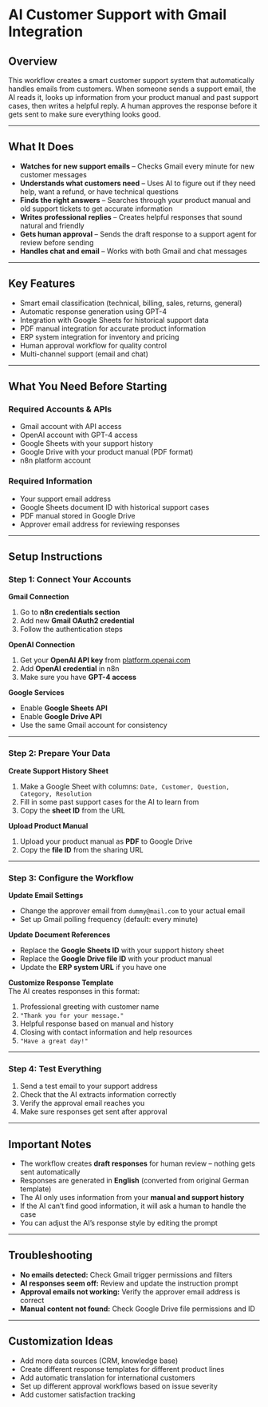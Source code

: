 # AI Customer Support with Gmail Integration

## Overview
This workflow creates a smart customer support system that automatically handles emails from customers. When someone sends a support email, the AI reads it, looks up information from your product manual and past support cases, then writes a helpful reply. A human approves the response before it gets sent to make sure everything looks good.

---

## What It Does
- **Watches for new support emails** – Checks Gmail every minute for new customer messages  
- **Understands what customers need** – Uses AI to figure out if they need help, want a refund, or have technical questions  
- **Finds the right answers** – Searches through your product manual and old support tickets to get accurate information  
- **Writes professional replies** – Creates helpful responses that sound natural and friendly  
- **Gets human approval** – Sends the draft response to a support agent for review before sending  
- **Handles chat and email** – Works with both Gmail and chat messages  

---

## Key Features
- Smart email classification (technical, billing, sales, returns, general)  
- Automatic response generation using GPT-4  
- Integration with Google Sheets for historical support data  
- PDF manual integration for accurate product information  
- ERP system integration for inventory and pricing  
- Human approval workflow for quality control  
- Multi-channel support (email and chat)  

---

## What You Need Before Starting

### Required Accounts & APIs
- Gmail account with API access  
- OpenAI account with GPT-4 access  
- Google Sheets with your support history  
- Google Drive with your product manual (PDF format)  
- n8n platform account  

### Required Information
- Your support email address  
- Google Sheets document ID with historical support cases  
- PDF manual stored in Google Drive  
- Approver email address for reviewing responses  

---

## Setup Instructions

### Step 1: Connect Your Accounts
**Gmail Connection**  
1. Go to **n8n credentials section**  
2. Add new **Gmail OAuth2 credential**  
3. Follow the authentication steps  

**OpenAI Connection**  
1. Get your **OpenAI API key** from [platform.openai.com](https://platform.openai.com)  
2. Add **OpenAI credential** in n8n  
3. Make sure you have **GPT-4 access**  

**Google Services**  
- Enable **Google Sheets API**  
- Enable **Google Drive API**  
- Use the same Gmail account for consistency  

---

### Step 2: Prepare Your Data
**Create Support History Sheet**  
1. Make a Google Sheet with columns: `Date, Customer, Question, Category, Resolution`  
2. Fill in some past support cases for the AI to learn from  
3. Copy the **sheet ID** from the URL  

**Upload Product Manual**  
1. Upload your product manual as **PDF** to Google Drive  
2. Copy the **file ID** from the sharing URL  

---

### Step 3: Configure the Workflow
**Update Email Settings**  
- Change the approver email from `dummy@mail.com` to your actual email  
- Set up Gmail polling frequency (default: every minute)  

**Update Document References**  
- Replace the **Google Sheets ID** with your support history sheet  
- Replace the **Google Drive file ID** with your product manual  
- Update the **ERP system URL** if you have one  

**Customize Response Template**  
The AI creates responses in this format:  
1. Professional greeting with customer name  
2. `"Thank you for your message."`  
3. Helpful response based on manual and history  
4. Closing with contact information and help resources  
5. `"Have a great day!"`  

---

### Step 4: Test Everything
1. Send a test email to your support address  
2. Check that the AI extracts information correctly  
3. Verify the approval email reaches you  
4. Make sure responses get sent after approval  

---

## Important Notes
- The workflow creates **draft responses** for human review – nothing gets sent automatically  
- Responses are generated in **English** (converted from original German template)  
- The AI only uses information from your **manual and support history**  
- If the AI can’t find good information, it will ask a human to handle the case  
- You can adjust the AI’s response style by editing the prompt  

---

## Troubleshooting
- **No emails detected:** Check Gmail trigger permissions and filters  
- **AI responses seem off:** Review and update the instruction prompt  
- **Approval emails not working:** Verify the approver email address is correct  
- **Manual content not found:** Check Google Drive file permissions and ID  

---

## Customization Ideas
- Add more data sources (CRM, knowledge base)  
- Create different response templates for different product lines  
- Add automatic translation for international customers  
- Set up different approval workflows based on issue severity  
- Add customer satisfaction tracking  
